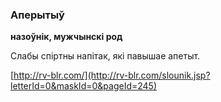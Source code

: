 ### Аперытыў
**назоўнік, мужчынскі род**

Слабы спіртны напітак, які павышае апетыт.

<a rel="author">[http://rv-blr.com/](http://rv-blr.com/slounik.jsp?letterId=0&maskId=0&pageId=245)</a>
